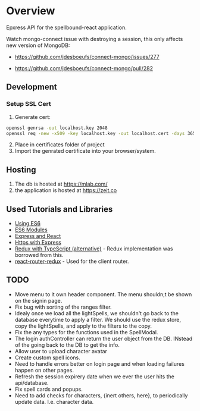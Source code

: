 # Overview

Epxress API for the spellbound-react application.

Watch mongo-connect issue with destroying a session, this only affects new version of MongoDB:

- <https://github.com/jdesboeufs/connect-mongo/issues/277>

- <https://github.com/jdesboeufs/connect-mongo/pull/282>

## Development

### Setup SSL Cert

1. Generate cert:

``` bash
openssl genrsa -out localhost.key 2048
openssl req -new -x509 -key localhost.key -out localhost.cert -days 3650 -subj /CN=localhost
```

2. Place in certificates folder of project
3. Import the genrated certificate into your browser/system.

## Hosting

1. The db is hosted at <https://mlab.com/>
2. the application is hosted at <https://zeit.co>

## Used Tutorials and Libraries

- [Using ES6](https://www.codementor.io/iykyvic/writing-your-nodejs-apps-using-es6-6dh0edw2o)
- [ES6 Modules](https://medium.com/@giltayar/native-es-modules-in-nodejs-status-and-future-directions-part-i-ee5ea3001f71)
- [Express and React](https://medium.freecodecamp.org/how-to-make-create-react-app-work-with-a-node-backend-api-7c5c48acb1b0)
- [Https with Express](https://medium.com/@nileshsingh/everything-about-creating-an-https-server-using-node-js-2fc5c48a8d4e)
- [Redux with TypeScript (alternative)](https://levelup.gitconnected.com/react-and-redux-with-typescript-da0c37537a79) - Redux implementation was borrowed from this.
- [react-router-redux](https://github.com/ReactTraining/react-router/tree/master/packages/react-router-redux) - Used for the client router.

## TODO

- Move menu to it own header component. The menu shouldn;t be shown on the signin page.
- Fix bug with sorting of the ranges filter.
- Idealy once we load all the lightSpells, we shouldn't go back to the database everytime to apply a filter. We should use the redux store, copy the lightSpells, and apply to the filters to the copy.
- Fix the any types for the functions used in the SpellModal.
- The login authController can return the user object from the DB. INstead of the going back to the DB to get the info.
- Allow user to upload character avatar
- Create custom spell icons.
- Need to handle errors better on login page and when loading failures happen on other pages.
- Refresh the session expirery date when we ever the user hits the api/database.
- Fix spell cards and popups.
- Need to add checks for characters, {inert others, here}, to periodically update data. I.e. character data.
